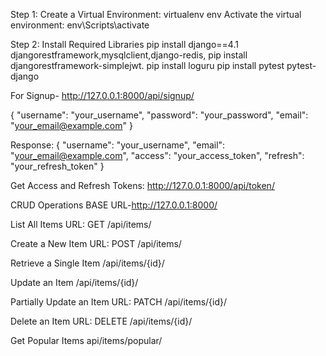 Step 1: Create a Virtual Environment: virtualenv env
Activate the virtual environment: env\Scripts\activate

Step 2: Install Required Libraries
pip install django==4.1 djangorestframework,mysqlclient,django-redis,
pip install djangorestframework-simplejwt.
pip install loguru
pip install pytest pytest-django



For Signup-
http://127.0.0.1:8000/api/signup/

{
    "username": "your_username",
    "password": "your_password",
    "email": "your_email@example.com"
}


Response:
{
    "username": "your_username",
    "email": "your_email@example.com",
    "access": "your_access_token",
    "refresh": "your_refresh_token"
}

Get Access and Refresh Tokens:
http://127.0.0.1:8000/api/token/


CRUD Operations
BASE URL-http://127.0.0.1:8000/

List All Items
URL: GET /api/items/

Create a New Item
URL: POST /api/items/

Retrieve a Single Item
/api/items/{id}/

Update an Item
/api/items/{id}/

Partially Update an Item
URL: PATCH /api/items/{id}/

Delete an Item
URL: DELETE /api/items/{id}/

Get Popular Items
api/items/popular/